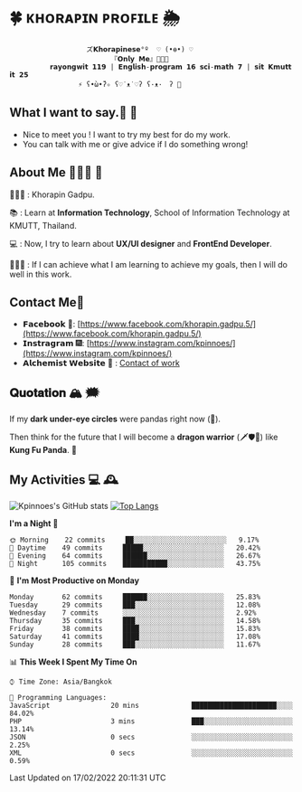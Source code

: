 # 🍀  ᴋʜᴏʀᴀᴘɪɴ ᴘʀᴏꜰɪʟᴇ  🌦 
                       ズ𝗞𝗵𝗼𝗿𝗮𝗽𝗶𝗻𝗲𝘀𝗲°º  ♡ (•ө•) ♡
                             『𝗢𝗻𝗹𝘆 𝗠𝗲』👩🏻‍💻
              𝗿𝗮𝘆𝗼𝗻𝗴𝘄𝗶𝘁 𝟭𝟭𝟵 | 𝗘𝗻𝗴𝗹𝗶𝘀𝗵-𝗽𝗿𝗼𝗴𝗿𝗮𝗺 𝟭𝟲 𝘀𝗰𝗶-𝗺𝗮𝘁𝗵 𝟳 | 𝘀𝗶𝘁 𝗞𝗺𝘂𝘁𝘁 𝗶𝘁 𝟮𝟱
                     ⚡️ ʕ•̀ω•́ʔ✧ ʕ♡˙ᴥ˙♡ʔ ʕ·ᴥ·　ʔ 💫

## What I want to say.💬 📧 

- Nice to meet you ! I want to try my best for do my work.  
- You can talk with me or give advice if I do something wrong! 

## About Me 🙋🏻‍♀️ 🌱
 👩🏻‍💼 : Khorapin Gadpu.
 
 📚 : Learn at **Information Technology**, School of Information Technology at KMUTT, Thailand. 

 💻 : Now, I try to learn about __UX/UI designer__ and __FrontEnd Developer__. 

 🏃🏻‍♀️ : If I can achieve what I am learning to achieve my goals, then I will do well in this work. 

## Contact Me📱

- 𝗙𝗮𝗰𝗲𝗯𝗼𝗼𝗸 🌌: [https://www.facebook.com/khorapin.gadpu.5/](https://www.facebook.com/khorapin.gadpu.5/)
- 𝗜𝗻𝘀𝘁𝗿𝗮𝗴𝗿𝗮𝗺 🎆: [https://www.instagram.com/kpinnoes/](https://www.instagram.com/kpinnoes/)
- 𝗔𝗹𝗰𝗵𝗲𝗺𝗶𝘀𝘁 𝗪𝗲𝗯𝘀𝗶𝘁𝗲 🌄 : [Contact of work](https://alchemist-softwarehouse.co/)

## 𝐐𝐮𝐨𝐭𝐚𝐭𝐢𝐨𝐧 🏔 🗯

If my __dark under-eye circles__ were pandas right now (🐼).

Then think for the future that I will become a __dragon warrior__ (🗡🛡🐲) like __Kung Fu Panda__. 🐉



## My Activities 💻 🕰
![Kpinnoes's GitHub stats](https://github-readme-stats.vercel.app/api?username=kpinnoes&show_icons=true&theme=solarized-light)
[![Top Langs](https://github-readme-stats.vercel.app/api/top-langs/?username=kpinnoes&layout=compact&langs_count=10&theme=solarized-light)](https://github.com/kpinnoes/github-readme-stats)


<!--START_SECTION:waka-->
**I'm a Night 🦉** 

```text
🌞 Morning    22 commits     ██░░░░░░░░░░░░░░░░░░░░░░░   9.17% 
🌆 Daytime    49 commits     █████░░░░░░░░░░░░░░░░░░░░   20.42% 
🌃 Evening    64 commits     ██████░░░░░░░░░░░░░░░░░░░   26.67% 
🌙 Night      105 commits    ███████████░░░░░░░░░░░░░░   43.75%

```
📅 **I'm Most Productive on Monday** 

```text
Monday       62 commits     ██████░░░░░░░░░░░░░░░░░░░   25.83% 
Tuesday      29 commits     ███░░░░░░░░░░░░░░░░░░░░░░   12.08% 
Wednesday    7 commits      ░░░░░░░░░░░░░░░░░░░░░░░░░   2.92% 
Thursday     35 commits     ███░░░░░░░░░░░░░░░░░░░░░░   14.58% 
Friday       38 commits     ████░░░░░░░░░░░░░░░░░░░░░   15.83% 
Saturday     41 commits     ████░░░░░░░░░░░░░░░░░░░░░   17.08% 
Sunday       28 commits     ███░░░░░░░░░░░░░░░░░░░░░░   11.67%

```


📊 **This Week I Spent My Time On** 

```text
⌚︎ Time Zone: Asia/Bangkok

💬 Programming Languages: 
JavaScript               20 mins             █████████████████████░░░░   84.02% 
PHP                      3 mins              ███░░░░░░░░░░░░░░░░░░░░░░   13.14% 
JSON                     0 secs              ░░░░░░░░░░░░░░░░░░░░░░░░░   2.25% 
XML                      0 secs              ░░░░░░░░░░░░░░░░░░░░░░░░░   0.59%

```


 Last Updated on 17/02/2022 20:11:31 UTC
<!--END_SECTION:waka-->
